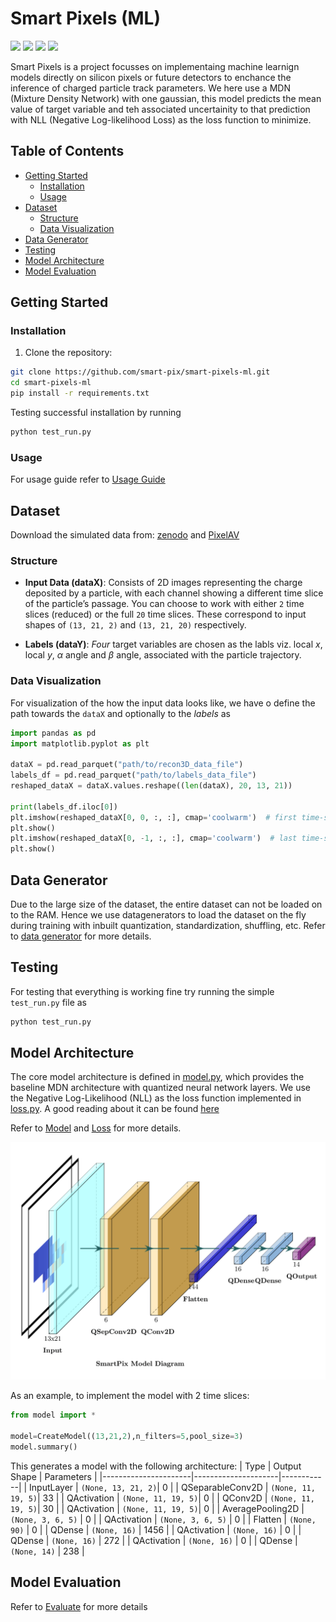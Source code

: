 # Smart Pixels (ML)

<p align="left">
  <a href="https://iopscience.iop.org/article/10.1088/2632-2153/ad6a00"><img src="https://img.shields.io/badge/Published%20in-IOP%20Science-blue"></a>
  <a href="https://arxiv.org/abs/2312.11676"><img src="https://img.shields.io/badge/arXiv-2304.12345-red"></a>
  <a href="https://github.com/smart-pix/smart-pixels-ml"><img src="https://img.shields.io/github/stars/smart-pix/smart-pixels-ml?style=social"></a>
  <a href="https://github.com/smart-pix/smart-pixels-ml"><img src="https://img.shields.io/github/forks/smart-pix/smart-pixels-ml?style=social"></a>
</p>



Smart Pixels is a project focusses on implementaing machine learnign models directly on silicon pixels or future detectors to enchance the inference of charged particle track parameters. We here use a MDN (Mixture Density Network) with one gaussian, this model predicts the mean value of target variable and teh associated uncertainity to that prediction with NLL (Negative Log-likelihood Loss) as the loss function to minimize. 

## Table of Contents
- [Getting Started](#getting-started)
  - [Installation](#installation)
  - [Usage](#usage)
- [Dataset](#dataset)
  - [Structure](#structure)
  - [Data Visualization](#data-visualization)
- [Data Generator](#data-generator)
- [Testing](#testing)
- [Model Architecture](#model-architecture)
- [Model Evaluation](#model-evaluation)

## Getting Started

### Installation
1. Clone the repository:
```bash
git clone https://github.com/smart-pix/smart-pixels-ml.git
cd smart-pixels-ml
pip install -r requirements.txt
```
Testing successful installation by running 
```bash
python test_run.py
```
### Usage

For usage guide refer to [Usage Guide](usage.md)



## Dataset

Download the simulated data from: [zenodo](https://doi.org/10.5281/zenodo.7331128)
and [PixelAV](https://docs.google.com/document/d/1ZoqVyJOOAXhzt2egMWh3OoNJ6lWq5lNR6sjcYON4Vlo/edit?tab=t.0#heading=h.k6tyal7z5t5l)

### Structure
- **Input Data (dataX)**: Consists of 2D images representing the charge deposited by a particle, with each channel showing a different time slice of the particle’s passage. You can choose to work with either `2` time slices (reduced) or the full `20` time slices. These correspond to input shapes of `(13, 21, 2)` and `(13, 21, 20)` respectively.
  
- **Labels (dataY)**: _Four_ target variables are chosen as the labls viz. local $x$, local $y$, $\alpha$ angle and $\beta$ angle, associated with the particle trajectory.

### Data Visualization
For visualization of the how the input data looks like, we have o define the path towards the `dataX` and optionally to the _labels_ as 
```python
import pandas as pd
import matplotlib.pyplot as plt

dataX = pd.read_parquet("path/to/recon3D_data_file")
labels_df = pd.read_parquet("path/to/labels_data_file")
reshaped_dataX = dataX.values.reshape((len(dataX), 20, 13, 21))

print(labels_df.iloc[0])
plt.imshow(reshaped_dataX[0, 0, :, :], cmap='coolwarm')  # first time-step
plt.show()
plt.imshow(reshaped_dataX[0, -1, :, :], cmap='coolwarm')  # last time-step
plt.show()

```

## Data Generator
Due to the large size of the dataset, the entire dataset can not be loaded on to the RAM. Hence we use datagenerators to load the dataset on the fly during training with inbuilt quantization, standardization, shuffling, etc. 
Refer to [data generator](api/data_generator.md) for more details.

## Testing 
For testing that everything is working fine try running the simple `test_run.py` file as
```bash
python test_run.py
```


## Model Architecture
The core model architecture is defined in [model.py](../models.py), which provides the baseline MDN architecture with quantized neural network layers. We use the Negative Log-Likelihood (NLL) as the loss function implemented in [loss.py](../loss.py). A good reading about it can be found [here](https://towardsdatascience.com/mixture-density-networks-probabilistic-regression-for-uncertainty-estimation-5f7250207431)

Refer to [Model](api/models.md) and [Loss](api/loss.md) for more details.

![Model Architecture](Images/ML_model_arch.png)


As an example, to implement the model with 2 time slices:
```python
from model import *

model=CreateModel((13,21,2),n_filters=5,pool_size=3)
model.summary()
```
This generates a model with the following architecture:
| Type                 | Output Shape        | Parameters |
|----------------------|---------------------|------------|
| InputLayer           | `(None, 13, 21, 2)`| 0          |
| QSeparableConv2D     | `(None, 11, 19, 5)`| 33         |
| QActivation          | `(None, 11, 19, 5)`| 0          |
| QConv2D              | `(None, 11, 19, 5)`| 30         |
| QActivation          | `(None, 11, 19, 5)`| 0          |
| AveragePooling2D     | `(None, 3, 6, 5)`  | 0          |
| QActivation          | `(None, 3, 6, 5)`  | 0          |
| Flatten              | `(None, 90)`       | 0          |
| QDense               | `(None, 16)`       | 1456       |
| QActivation          | `(None, 16)`       | 0          |
| QDense               | `(None, 16)`       | 272        |
| QActivation          | `(None, 16)`       | 0          |
| QDense               | `(None, 14)`       | 238        |

## Model Evaluation
Refer to [Evaluate](api/evaluate.md) for more details
